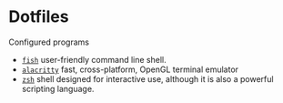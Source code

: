 # Dotfiles

Configured programs

- [`fish`](fish/README.md) user-friendly command line shell.
- [`alacritty`](alacritty/README.md) fast, cross-platform, OpenGL terminal emulator
- [`zsh`](zsh/README.md) shell designed for interactive use, although it is also a powerful scripting language.
